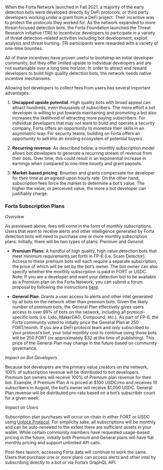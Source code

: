When the Forta Network launched in Fall 2021, a majority of the early detection bots were developed directly by DeFi protocols, or third party developers working under a grant from a DeFi project. Their incentive was to protect the protocols they worked for. As the network expanded to more threat-focused detection bots, the Forta Foundation launched the Threat Research initiative (TRi) to incentivize developers to participate in a variety of threat detection-related activities including bot development, exploit analysis and threat hunting. TRi participants were rewarded with a variety of one-time bounties. 

All of these incentives have proven useful to bootstrap an initial developer community, but they offer limited upside to individual developers and are not sustainable over a long time horizon. In order to attract and reward developers to build high quality detection bots, the network needs native incentive mechanisms. 

Allowing bot developers to collect fees from users has several important advantages:
 
1. **Uncapped upside potential**. High quality bots with broad appeal can attract hundreds, even thousands of subscribers. The more effort a bot developer is willing to put towards maintaining and promoting a bot also increases the likelihood of attracting more paying subscribers. For individual developers that may not want to build and operate a security company, Forta offers an opportunity to monetize their skills in an asymmetric way. For security teams, building on Forta offers an opportunity to sell into an existing ecosystem of potential buyers. 

2. **Recurring revenue**. As described below, a monthly subscription model allows bot developers to generate a recurring stream of revenue from their bots. Over time, this could result in an exponential increase in earnings when compared to one-time bounty and grant payouts. 

3. **Market-based pricing**. Bounties and grants compensate the developer for their time at an agreed-upon hourly rate. On the other hand, subscription fees force the market to determine a bot’s value. The higher the value, or perceived value, the more a bot developer can justifiably charge.  


### Forta Subscription Plans

*Overview*

As previewed above, fees will come in the form of monthly subscriptions. Users that want to receive alerts and other intelligence generated by Forta detection bots will need to purchase one or more monthly subscription plans. Initially, there will be two types of plans: *Premium* and *General*.

- **Premium Plans**: A handful of high quality, high value detection bots that meet minimum requirements set forth in FP-6 (i.e. Scam Detector). Access to these premium bots will each require a separate subscription, the price of which will be set by the bot’s owner. The bot owner can also specify whether the monthly subscription is paid in FORT or USDC.</br>
Note: If you are a developer and want your detection bot to be available as a Premium plan on the Forta Network, you can submit a forum proposal by following the instructions [here](https://gov.forta.network/t/about-the-premium-feed-proposals-category/713/2).  

- **General Plan**: Grants a user access to alerts and other intel generated by all bots on the network other than premium bots. Given the likely number of premium bots, the General Plan effectively gives users access to over 99% of bots on the network, including all protocol-specific bots (i.e. Lido, MakerDAO, Compound, etc.). As part of FP-6, the Forta community voted to initially price the General Plan at 250 FORT/month. If you are a DeFi protocol team and only subscribed to your protocol’s bot, your total monthly cost to continue using those bots will be 250 FORT (or approximately $32 at the time of publishing). This price of the General Plan may change in the future based on community governance. 

*Impact on Bot Developers*

Because bot developers are the primary value creators on the network, 100% of subscription revenue will be distributed to bot developers. Premium bot owners will receive 100% of Premium plan revenue for their bot. Example, if Premium Plan A is priced at $100 USDC/mo and receives 10 subscribers in August, the bot’s owner will receive $1,000 USDC. General Plan revenue will be distributed pro-rata based on a bot’s subscriber count for a given week.

*Impact on Users*

Subscription plan purchases will occur on chain in either FORT or USDC using [Unlock Protocol](https://unlock-protocol.com/). For simplicity sake, all subscriptions will be monthly and can be auto-renewed to the extent there are sufficient assets in your wallet. While certain community members have requested usage-based pricing in the future, initially both Premium and General plans will have flat monthly pricing and support unlimited API calls.

Post-fees launch, accessing Forta data will continue to work the same. Users that purchase one or more plans can access alerts and other intel by subscribing directly to a bot or via Forta’s GraphQL API.
